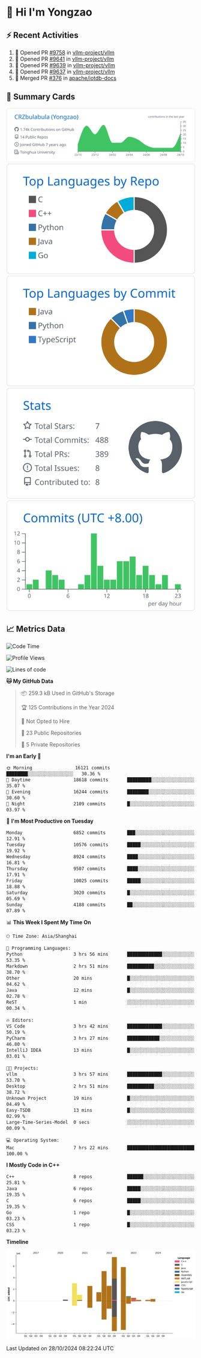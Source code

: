 # 👋 Hi I'm Yongzao

## ⚡ Recent Activities
<!--START_SECTION:activity-->
1. 💪 Opened PR [#9758](https://github.com/vllm-project/vllm/pull/9758) in [vllm-project/vllm](https://github.com/vllm-project/vllm)
2. 💪 Opened PR [#9641](https://github.com/vllm-project/vllm/pull/9641) in [vllm-project/vllm](https://github.com/vllm-project/vllm)
3. 💪 Opened PR [#9639](https://github.com/vllm-project/vllm/pull/9639) in [vllm-project/vllm](https://github.com/vllm-project/vllm)
4. 💪 Opened PR [#9637](https://github.com/vllm-project/vllm/pull/9637) in [vllm-project/vllm](https://github.com/vllm-project/vllm)
5. 🎉 Merged PR [#376](https://github.com/apache/iotdb-docs/pull/376) in [apache/iotdb-docs](https://github.com/apache/iotdb-docs)
<!--END_SECTION:activity-->

## 🎑 Summary Cards

[![](https://raw.githubusercontent.com/CRZbulabula/CRZbulabula/main/profile-summary-card-output/github/0-profile-details.svg)](https://github.com/vn7n24fzkq/github-profile-summary-cards)
[![](https://raw.githubusercontent.com/CRZbulabula/CRZbulabula/main/profile-summary-card-output/github/1-repos-per-language.svg)](https://github.com/vn7n24fzkq/github-profile-summary-cards) [![](https://raw.githubusercontent.com/CRZbulabula/CRZbulabula/main/profile-summary-card-output/github/2-most-commit-language.svg)](https://github.com/vn7n24fzkq/github-profile-summary-cards)
[![](https://raw.githubusercontent.com/CRZbulabula/CRZbulabula/main/profile-summary-card-output/github/3-stats.svg)](https://github.com/vn7n24fzkq/github-profile-summary-cards) [![](https://raw.githubusercontent.com/CRZbulabula/CRZbulabula/main/profile-summary-card-output/github/4-productive-time.svg)](https://github.com/vn7n24fzkq/github-profile-summary-cards)

## 📈 Metrics Data

<!--START_SECTION:waka-->
![Code Time](http://img.shields.io/badge/Code%20Time-716%20hrs%2013%20mins-blue)

![Profile Views](http://img.shields.io/badge/Profile%20Views-0-blue)

![Lines of code](https://img.shields.io/badge/From%20Hello%20World%20I%27ve%20Written-31.1%20million%20lines%20of%20code-blue)

**🐱 My GitHub Data** 

> 📦 259.3 kB Used in GitHub's Storage 
 > 
> 🏆 125 Contributions in the Year 2024
 > 
> 🚫 Not Opted to Hire
 > 
> 📜 23 Public Repositories 
 > 
> 🔑 5 Private Repositories 
 > 
**I'm an Early 🐤** 

```text
🌞 Morning                16121 commits       ████████░░░░░░░░░░░░░░░░░   30.36 % 
🌆 Daytime                18618 commits       █████████░░░░░░░░░░░░░░░░   35.07 % 
🌃 Evening                16244 commits       ████████░░░░░░░░░░░░░░░░░   30.60 % 
🌙 Night                  2109 commits        █░░░░░░░░░░░░░░░░░░░░░░░░   03.97 % 
```
📅 **I'm Most Productive on Tuesday** 

```text
Monday                   6852 commits        ███░░░░░░░░░░░░░░░░░░░░░░   12.91 % 
Tuesday                  10576 commits       █████░░░░░░░░░░░░░░░░░░░░   19.92 % 
Wednesday                8924 commits        ████░░░░░░░░░░░░░░░░░░░░░   16.81 % 
Thursday                 9507 commits        ████░░░░░░░░░░░░░░░░░░░░░   17.91 % 
Friday                   10025 commits       █████░░░░░░░░░░░░░░░░░░░░   18.88 % 
Saturday                 3020 commits        █░░░░░░░░░░░░░░░░░░░░░░░░   05.69 % 
Sunday                   4188 commits        ██░░░░░░░░░░░░░░░░░░░░░░░   07.89 % 
```


📊 **This Week I Spent My Time On** 

```text
🕑︎ Time Zone: Asia/Shanghai

💬 Programming Languages: 
Python                   3 hrs 56 mins       █████████████░░░░░░░░░░░░   53.35 % 
Markdown                 2 hrs 51 mins       ██████████░░░░░░░░░░░░░░░   38.70 % 
Other                    20 mins             █░░░░░░░░░░░░░░░░░░░░░░░░   04.62 % 
Java                     12 mins             █░░░░░░░░░░░░░░░░░░░░░░░░   02.78 % 
ReST                     1 min               ░░░░░░░░░░░░░░░░░░░░░░░░░   00.34 % 

🔥 Editors: 
VS Code                  3 hrs 42 mins       █████████████░░░░░░░░░░░░   50.19 % 
PyCharm                  3 hrs 27 mins       ████████████░░░░░░░░░░░░░   46.80 % 
IntelliJ IDEA            13 mins             █░░░░░░░░░░░░░░░░░░░░░░░░   03.01 % 

🐱‍💻 Projects: 
vllm                     3 hrs 57 mins       █████████████░░░░░░░░░░░░   53.70 % 
Desktop                  2 hrs 51 mins       ██████████░░░░░░░░░░░░░░░   38.72 % 
Unknown Project          19 mins             █░░░░░░░░░░░░░░░░░░░░░░░░   04.49 % 
Easy-TSDB                13 mins             █░░░░░░░░░░░░░░░░░░░░░░░░   02.99 % 
Large-Time-Series-Model  0 secs              ░░░░░░░░░░░░░░░░░░░░░░░░░   00.09 % 

💻 Operating System: 
Mac                      7 hrs 22 mins       █████████████████████████   100.00 % 
```

**I Mostly Code in C++** 

```text
C++                      8 repos             ██████░░░░░░░░░░░░░░░░░░░   25.81 % 
Java                     6 repos             █████░░░░░░░░░░░░░░░░░░░░   19.35 % 
C                        6 repos             █████░░░░░░░░░░░░░░░░░░░░   19.35 % 
Go                       1 repo              █░░░░░░░░░░░░░░░░░░░░░░░░   03.23 % 
CSS                      1 repo              █░░░░░░░░░░░░░░░░░░░░░░░░   03.23 % 
```



**Timeline**

![Lines of Code chart](https://raw.githubusercontent.com/CRZbulabula/CRZbulabula/main/assets/bar_graph.png)


 Last Updated on 28/10/2024 08:22:24 UTC
<!--END_SECTION:waka-->

